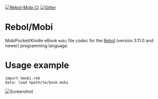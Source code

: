 [![Rebol-Mobi CI](https://github.com/Oldes/Rebol-Mobi/actions/workflows/main.yml/badge.svg)](https://github.com/Oldes/Rebol-Mobi/actions/workflows/main.yml)
[![Gitter](https://badges.gitter.im/rebol3/community.svg)](https://app.gitter.im/#/room/#Rebol3:gitter.im)

# Rebol/Mobi

MobiPocket/Kindle eBook `mobi` file codec for the [Rebol](https://github.com/Oldes/Rebol3) (version 3.11.0 and newer) programming language.

# Usage example

```rebol
import %mobi.reb
data: load %path/to/book.mobi
```

![Screenshot](https://matrix-client.matrix.org/_matrix/media/v3/download/matrix.org/besDNKhrvpGvkhkgFckPifoG?allow_redirect=true)
